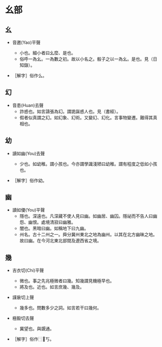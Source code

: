# 幺部

## 幺

- 音邀(Yao)平聲
    - 小也。細小者曰幺麼、是也。
    - 俗呼一為幺。一為數之初。故以小名之。骰子之以一為幺。是也。見（日知錄）。

- ［解字］俗作么。

## 幻

- 音患(Huan)去聲
    - 詐惑也。如言譸張為幻。謂詭誕惑人也。見（書經）。
    - 假者似真謂之幻。如幻象、幻術。又變幻、幻化。言事物變遷。難得其真相也。

## 幼

- 讀如幽(You)去聲
    - 少也。如幼稚。謂小孩也。今亦謂學識淺陋曰幼稚。謂有程度之低如小孩也。

- ［解字］俗作幼。

## 幽

- 讀如優(You)平聲
    - 隱也。深遠也。凡深藏不使人見曰幽。如幽居、幽囚。隱祕而不告人曰幽怨、幽恨。處境清寂曰幽雅。
    - 闇也。黑暗曰幽。如稱地下曰九幽。
    - 州名。古十二州之一。舜分冀州東北之地為幽州。以其在北方幽昧之地。故曰幽。在今河北東北部間及遼西省之境。

## 幾

- 吉衣切(Chi)平聲
    - 微也。事之先兆極微者曰幾。知幾謂見機極早也。
    - 將及也。近也。如言庶幾、幾及。

- 謹扆切上聲
    - 幾多也。問數多少之詞。如言若干曰幾何。

- 極毅切去聲
    - 冀望也。與覬通。

- ［解字］俗作⿹丂。

